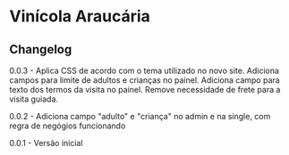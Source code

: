 # Vinícola Araucária

## Changelog

0.0.3 - Aplica CSS de acordo com o tema utilizado no novo site. Adiciona campos para limite de adultos e crianças no painel. Adiciona campo para texto dos termos da visita no painel. Remove necessidade de frete para a visita guiada.

0.0.2 - Adiciona campo "adulto" e "criança" no admin e na single, com regra de negógios funcionando

0.0.1 - Versão inicial